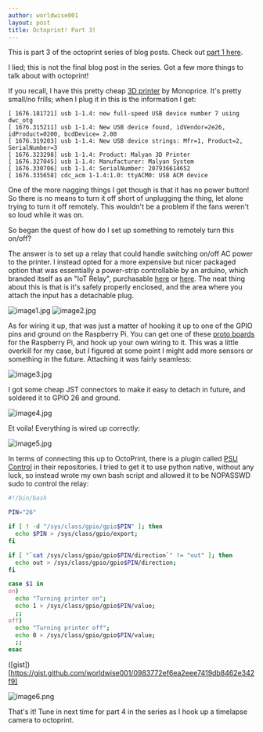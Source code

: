 ```yaml
---
author: worldwise001
layout: post
title: Octoprint! Part 3!
---
```


This is part 3 of the octoprint series of blog posts. Check out [part 1 here](https://www.shh.sh/2019/06/16/octoprint-1.html).

I lied; this is not the final blog post in the series. Got a few more things to talk about with octoprint!

If you recall, I have this pretty cheap [3D printer](https://www.mpminidelta.com/) by Monoprice. It's pretty small/no frills; when I plug it in this is the information I get:
```
[ 1676.181721] usb 1-1.4: new full-speed USB device number 7 using dwc_otg
[ 1676.315211] usb 1-1.4: New USB device found, idVendor=2e26, idProduct=0200, bcdDevice= 2.00
[ 1676.319203] usb 1-1.4: New USB device strings: Mfr=1, Product=2, SerialNumber=3
[ 1676.323298] usb 1-1.4: Product: Malyan 3D Printer
[ 1676.327045] usb 1-1.4: Manufacturer: Malyan System
[ 1676.330706] usb 1-1.4: SerialNumber: 207936614652
[ 1676.335658] cdc_acm 1-1.4:1.0: ttyACM0: USB ACM device
```

One of the more nagging things I get though is that it has no power button! So there is no means to turn it off short of unplugging the thing, let alone trying to turn it off remotely. This wouldn't be a problem if the fans weren't so loud while it was on.

So began the quest of how do I set up something to remotely turn this on/off?

The answer is to set up a relay that could handle switching on/off AC power to the printer. I instead opted for a more expensive but nicer packaged option that was essentially a power-strip controllable by an arduino, which branded itself as an "IoT Relay", purchasable [here](https://www.amazon.com/gp/product/B00WV7GMA2/) or [here](https://www.sparkfun.com/products/14236). The neat thing about this is that is it's safely properly enclosed, and the area where you attach the input has a detachable plug.

![image1.jpg](/images/2019-07-01-octoprint-3/image1.jpg)
![image2.jpg](/images/2019-07-01-octoprint-3/image2.jpg)

As for wiring it up, that was just a matter of hooking it up to one of the GPIO pins and ground on the Raspberry Pi. You can get one of these [proto boards](https://www.amazon.com/gp/product/B01MY8TYSD) for the Raspberry Pi, and hook up your own wiring to it. This was a little overkill for my case, but I figured at some point I might add more sensors or something in the future. Attaching it was fairly seamless:

![image3.jpg](/images/2019-07-01-octoprint-3/image3.jpg)

I got some cheap JST connectors to make it easy to detach in future, and soldered it to GPIO 26 and ground.

![image4.jpg](/images/2019-07-01-octoprint-3/image4.jpg)

Et voila! Everything is wired up correctly:

![image5.jpg](/images/2019-07-01-octoprint-3/image5.jpg)

In terms of connecting this up to OctoPrint, there is a plugin called [PSU Control](https://plugins.octoprint.org/plugins/psucontrol/) in their repositories. I tried to get it to use python native, without any luck, so instead wrote my own bash script and allowed it to be NOPASSWD sudo to control the relay:

```bash
#!/bin/bash

PIN="26"

if [ ! -d "/sys/class/gpio/gpio$PIN" ]; then
  echo $PIN > /sys/class/gpio/export;
fi

if [ "`cat /sys/class/gpio/gpio$PIN/direction`" != "out" ]; then
  echo out > /sys/class/gpio/gpio$PIN/direction;
fi

case $1 in
on)
  echo "Turning printer on";
  echo 1 > /sys/class/gpio/gpio$PIN/value;
  ;;
off)
  echo "Turning printer off";
  echo 0 > /sys/class/gpio/gpio$PIN/value;
  ;;
esac
```

([gist])[https://gist.github.com/worldwise001/0983772ef6ea2eee7419db8462e342f9]


![image6.png](/images/2019-07-01-octoprint-3/image6.png)

That's it! Tune in next time for part 4 in the series as I hook up a timelapse camera to octoprint.
